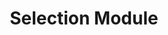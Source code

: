 ---
layout: default
title: Selection Module
parent: Components
grand_parent: Modules
nav_order: 13
---